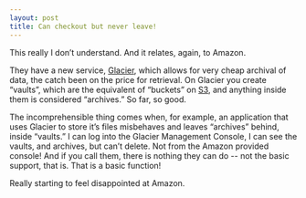 ```yaml
---
layout: post
title: Can checkout but never leave!
---
```

This really I don’t understand. And it relates, again, to Amazon.

They have a new service, [Glacier](http://aws.amazon.com/glacier/), which allows for very cheap archival of data, the catch been on the price for retrieval. On Glacier you create “vaults”, which are the equivalent of “buckets” on [S3](http://aws.amazon.com/s3/), and anything inside them is considered “archives.” So far, so good.

The incomprehensible thing comes when, for example, an application that uses Glacier to store it’s files misbehaves and leaves “archives” behind, inside “vaults.” I can log into the Glacier Management Console, I can see the vaults, and archives, but can’t delete. Not from the Amazon provided console! And if you call them, there is nothing they can do -- not the basic support, that is. That is a basic function!

Really starting to feel disappointed at Amazon.